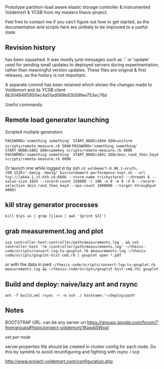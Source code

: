 Prototype partition-load aware elastic storage controller & 
instrumented Voldemort & YCSB from my masters thesis project. 

Feel free to contact me if you can't figure out how to get started, as the
documentation and scripts here are unlikely to be improved to a useful state.

## Revision history

has been squashed. It was mostly junk messages such as '.' or 'update' used
for sending small updates to deployed servers during experimentation, rather
than meaningful version updates. These files are original & first releases, so
the history is not important.

A separate commit has been retained which shows the changes made to Voldemort 
and its YCSB client 8b3049495950ec4a51ad069b92b59fee753ec76d


Useful commands:

## Remote load generator launching

Scripted multiple generators

`PASSWORD='something something' START_NODE=1804 GEN=uniform scripts/remote-measure.rb 5000`
`PASSWORD='something something' START_NODE=1801 GEN=samekey scripts/remote-measure.rb 4000`
`PASSWORD='something something' START_NODE=1801 GEN=3min_rand_then_key4 scripts/remote-measure.rb 6000`

Or launch one while logged in by ssh
``
cd voldemort-0.90.1-nruth; JVM_SIZE="-Xms1g -Xmx1g" bin/voldemort-performance-tool.sh --url tcp://lakka-1.it.kth.se:6666 --store-name trickystore2 --threads 6 --value-size 1024 --record-count 150000 -r 100 -w 0 -m 0 -d 0 --record-selection 3min_rand_then_key4 --ops-count 1000000 --target-throughput 4000)
``

## kill stray generator processes

`kill $(ps ux | grep [j]ava | awk '{print $2}')`

## grab measurement.log and plot

``
scp controller-host:controller/path/measurements.log . && ssh controller-host 'rm /controller/path/measurements.log'
~/thesis-code/scripts/convert-log-to-gnuplot.rb measurements.log
~/thesis-code/scripts/gnuplot-hist-cmd.rb | gnuplot
open *.pdf
``

or with the data in pwd
``
~/thesis-code/scripts/convert-log-to-gnuplot.rb measurements.log && ~/thesis-code/scripts/gnuplot-hist-cmd.rb| gnuplot
``

## Build and deploy: naive/lazy ant and rsync

``ant -f build.xml
rsync -r -e ssh ./ hostname:'~/deploy/path'
``

## Notes

BOOTSTRAP URL:
can be any server url
https://groups.google.com/forum/?fromgroups#!topic/project-voldemort/1Kpp4j5WxgI

*set per node*

server.properties file should be created in cluster config for each node.
Do this by symlink to avoid reconfiguring and fighting with rsync / scp

 http://www.project-voldemort.com/configuration.php
